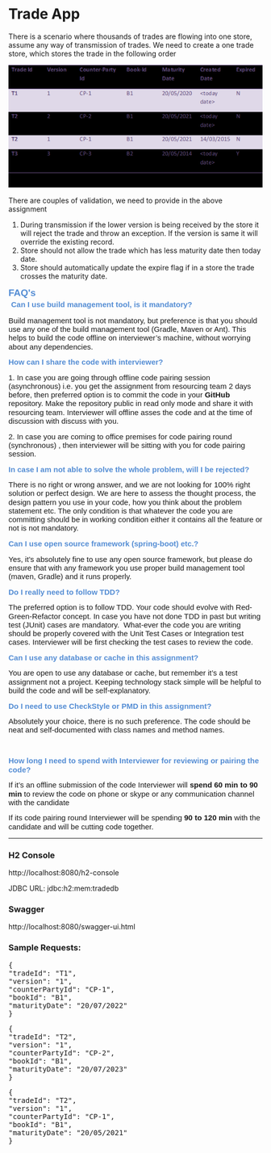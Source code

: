 <H1>Trade App</H1>


There is a scenario where thousands of trades are flowing into one store, assume any way of transmission of trades. We need to create a one trade store, which stores the trade in the following order

![img_1.png](img_1.png)

There are couples of validation, we need to provide in the above assignment
1.	During transmission if the lower version is being received by the store it will reject the trade and throw an exception. If the version is same it will override the existing record.
2.	Store should not allow the trade which has less maturity date then today date.
3.	Store should automatically update the expire flag if in a store the trade crosses the maturity date.

<p style='margin-top:0cm;margin-right:0cm;margin-bottom:10.0pt;margin-left:0cm;line-height:115%;font-size:15px;font-family:"Calibri",sans-serif;'><strong><span style="font-size:19px;line-height:115%;color:#548DD4;">FAQ&apos;s<br>&nbsp;</span><span style="color:#548DD4;">Can I use build management tool, is it mandatory?</span></strong></p>
<p style='margin-top:0cm;margin-right:0cm;margin-bottom:10.0pt;margin-left:0cm;line-height:115%;font-size:15px;font-family:"Calibri",sans-serif;'>Build management tool is not mandatory, but preference is that you should use any one of the build management tool (Gradle, Maven or Ant). This helps to build the code offline on interviewer&rsquo;s machine, without worrying about any dependencies.</p>
<p style='margin-top:0cm;margin-right:0cm;margin-bottom:10.0pt;margin-left:0cm;line-height:115%;font-size:15px;font-family:"Calibri",sans-serif;'><strong><span style="color:#548DD4;">How can I share the code with interviewer?</span></strong></p>
<p style='margin-top:0cm;margin-right:0cm;margin-bottom:10.0pt;margin-left:0cm;line-height:115%;font-size:15px;font-family:"Calibri",sans-serif;'>1. In case you are going through offline code pairing session (asynchronous) i.e. you get the assignment from resourcing team 2 days before, then preferred option is to commit the code in your <strong>GitHub</strong> repository. Make the repository public in read only mode and share it with resourcing team. Interviewer will offline asses the code and at the time of discussion with discuss with you.</p>
<p style='margin-top:0cm;margin-right:0cm;margin-bottom:10.0pt;margin-left:0cm;line-height:115%;font-size:15px;font-family:"Calibri",sans-serif;'>2. In case you are coming to office premises for code pairing round (synchronous) , then interviewer will be sitting with you for code pairing session.</p>
<p style='margin-top:0cm;margin-right:0cm;margin-bottom:10.0pt;margin-left:0cm;line-height:115%;font-size:15px;font-family:"Calibri",sans-serif;'><strong><span style="color:#548DD4;">In case I am not able to solve the whole problem, will I be rejected?</span></strong></p>
<p style='margin-top:0cm;margin-right:0cm;margin-bottom:10.0pt;margin-left:0cm;line-height:115%;font-size:15px;font-family:"Calibri",sans-serif;'>There is no right or wrong answer, and we are not looking for 100% right solution or perfect design. We are here to assess the thought process, the design pattern you use in your code, how you think about the problem statement etc. The only condition is that whatever the code you are committing should be in working condition either it contains all the feature or not is not mandatory.</p>
<p style='margin-top:0cm;margin-right:0cm;margin-bottom:10.0pt;margin-left:0cm;line-height:115%;font-size:15px;font-family:"Calibri",sans-serif;'><strong><span style="color:#548DD4;">Can I use open source framework (spring-boot) etc.?</span></strong></p>
<p style='margin-top:0cm;margin-right:0cm;margin-bottom:10.0pt;margin-left:0cm;line-height:115%;font-size:15px;font-family:"Calibri",sans-serif;'>Yes, it&rsquo;s absolutely fine to use any open source framework, but please do ensure that with any framework you use proper build management tool (maven, Gradle) and it runs properly.</p>
<p style='margin-top:0cm;margin-right:0cm;margin-bottom:10.0pt;margin-left:0cm;line-height:115%;font-size:15px;font-family:"Calibri",sans-serif;'><strong><span style="color:#548DD4;">Do I really need to follow TDD?</span></strong></p>
<p style='margin-top:0cm;margin-right:0cm;margin-bottom:10.0pt;margin-left:0cm;line-height:115%;font-size:15px;font-family:"Calibri",sans-serif;'>The preferred option is to follow TDD. Your code should evolve with Red-Green-Refactor concept. In case you have not done TDD in past but writing test (JUnit) cases are mandatory. &nbsp;What-ever the code you are writing should be properly covered with the Unit Test Cases or Integration test cases. Interviewer will be first checking the test cases to review the code.</p>
<p style='margin-top:0cm;margin-right:0cm;margin-bottom:10.0pt;margin-left:0cm;line-height:115%;font-size:15px;font-family:"Calibri",sans-serif;'><strong><span style="color:#548DD4;">Can I use any database or cache in this assignment?</span></strong></p>
<p style='margin-top:0cm;margin-right:0cm;margin-bottom:10.0pt;margin-left:0cm;line-height:115%;font-size:15px;font-family:"Calibri",sans-serif;'>You are open to use any database or cache, but remember it&rsquo;s a test assignment not a project. Keeping technology stack simple will be helpful to build the code and will be self-explanatory.</p>
<p style='margin-top:0cm;margin-right:0cm;margin-bottom:10.0pt;margin-left:0cm;line-height:115%;font-size:15px;font-family:"Calibri",sans-serif;'><strong><span style="color:#548DD4;">Do I need to use CheckStyle&nbsp;or PMD in this assignment?</span></strong></p>
<p style='margin-top:0cm;margin-right:0cm;margin-bottom:10.0pt;margin-left:0cm;line-height:115%;font-size:15px;font-family:"Calibri",sans-serif;'>Absolutely your choice, there is no such preference. The code should be neat and self-documented with class names and method names.</p>
<p style='margin-top:0cm;margin-right:0cm;margin-bottom:10.0pt;margin-left:0cm;line-height:115%;font-size:15px;font-family:"Calibri",sans-serif;'>&nbsp;</p>
<p style='margin-top:0cm;margin-right:0cm;margin-bottom:10.0pt;margin-left:0cm;line-height:115%;font-size:15px;font-family:"Calibri",sans-serif;'><strong><span style="color:#548DD4;">How long I need to spend with Interviewer for reviewing or pairing the code?</span></strong></p>
<p style='margin-top:0cm;margin-right:0cm;margin-bottom:10.0pt;margin-left:0cm;line-height:115%;font-size:15px;font-family:"Calibri",sans-serif;'>If it&rsquo;s an offline submission of the code Interviewer will <strong>spend 60 min to 90 min</strong> to review the code on phone or skype or any communication channel with the candidate</p>
<p style='margin-top:0cm;margin-right:0cm;margin-bottom:10.0pt;margin-left:0cm;line-height:115%;font-size:15px;font-family:"Calibri",sans-serif;'>If its code pairing round Interviewer will be spending <strong>90 to 120 min</strong> with the candidate and will be cutting code together.</p>

<hr/>

<h3>H2 Console</h3>
http://localhost:8080/h2-console

JDBC URL: jdbc:h2:mem:tradedb

<h3>Swagger</h3>
http://localhost:8080/swagger-ui.html

<h3>Sample Requests:</h3>
<pre>
{
"tradeId": "T1",
"version": "1",
"counterPartyId": "CP-1",
"bookId": "B1",
"maturityDate": "20/07/2022"
}
</pre>

<pre>
{
"tradeId": "T2",
"version": "1",
"counterPartyId": "CP-2",
"bookId": "B1",
"maturityDate": "20/07/2023"
}
</pre>

<pre>
{
"tradeId": "T2",
"version": "1",
"counterPartyId": "CP-1",
"bookId": "B1",
"maturityDate": "20/05/2021"
}
</pre>
